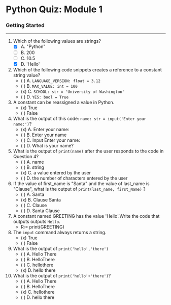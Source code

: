 # Python Quiz: Module 1
### Getting Started
---
1. Which of the following values are strings?
    - [x] A. "Python"
    - [ ] B. 200
    - [ ] C. 10.5
    - [x] D. 'Hello'
2. Which of the following code snippets creates a reference to a constant string value?
    - ( ) A. `LANGUAGE_VERSION: float = 3.12` 
    - ( ) B. `MAX_VALUE: int = 100` 
    - (x) C. `SCHOOL: str = 'University of Washington'`
    - ( ) D. `YES: bool = True`
3. A constant can be reassigned a value in Python.
    - (x) True
    - ( ) False
4. What is the output of this code: `name: str = input('Enter your name:')`?  
    - (x) A. Enter your name:
    - ( ) B. Enter your name
    - ( ) C. Input Enter your name:
    - ( ) D. What is your name?
5. What is the output of `print(name)` after the user responds to the code in Question 4?
    - ( ) A. name
    - ( ) B. string
    - (x) C. a value entered by the user
    - ( ) D. the number of characters entered by the user
6. If the value of first_name is "Santa" and the value of last_name is "Clause", what is the output of `print(last_name, first_Name)` ? 
    - ( ) A. Santa
    - (x) B. Clause Santa
    - ( ) C. Clause
    - ( ) D. Santa Clause
7. A constant named GREETING has the value 'Hello'.Write the code that outputs outputs `Hello`.
    - R:= print(GREETING)
8. The `input` command always returns a string.
    - (x) True
    - ( ) False
9. What is the output of `print('hello','there')`
    - ( ) A. Hello There
    - ( ) B. HelloThere
    - ( ) C. hellothere
    - (x) D. hello there
10. What is the output of `print('hello'+'there')`?
    - ( ) A. Hello There
    - ( ) B. HelloThere
    - (x) C. hellothere
    - ( ) D. hello there